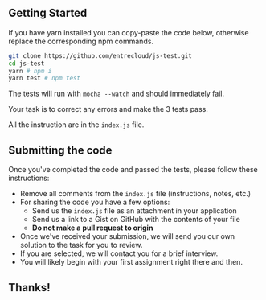 ## Getting Started

If you have yarn installed you can copy-paste the code below, otherwise replace the corresponding npm commands.

```sh
git clone https://github.com/entrecloud/js-test.git
cd js-test
yarn # npm i
yarn test # npm test
```

The tests will run with `mocha --watch` and should immediately fail.

Your task is to correct any errors and make the 3 tests pass.

All the instruction are in the `index.js` file.

## Submitting the code

Once you've completed the code and passed the tests, please follow these instructions:

- Remove all comments from the `index.js` file (instructions, notes, etc.)
- For sharing the code you have a few options:
  - Send us the `index.js` file as an attachment in your application
  - Send us a link to a Gist on GitHub with the contents of your file
  - **Do not make a pull request to origin**
- Once we've received your submission, we will send you our own solution to the task for you to review.
- If you are selected, we will contact you for a brief interview.
- You will likely begin with your first assignment right there and then.

## Thanks!
